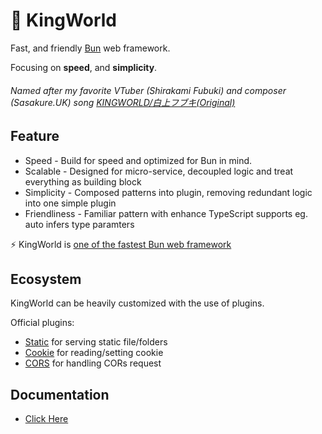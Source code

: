 # 🦊 KingWorld
Fast, and friendly [Bun](https://bun.sh) web framework.

Focusing on **speed**, and **simplicity**.

###### Named after my favorite VTuber (Shirakami Fubuki) and composer (Sasakure.UK) song [KINGWORLD/白上フブキ(Original)](https://youtu.be/yVaQpUUAzik)

## Feature
- Speed - Build for speed and optimized for Bun in mind.
- Scalable - Designed for micro-service, decoupled logic and treat everything as building block
- Simplicity - Composed patterns into plugin, removing redundant logic into one simple plugin
- Friendliness - Familiar pattern with enhance TypeScript supports eg. auto infers type paramters

⚡️ KingWorld is [one of the fastest Bun web framework](https://github.com/SaltyAom/bun-http-framework-benchmark)

## Ecosystem
KingWorld can be heavily customized with the use of plugins.

Official plugins:
- [Static](https://github.com/saltyaom/kingworld-static) for serving static file/folders
- [Cookie](https://github.com/saltyaom/kingworld-cookie) for reading/setting cookie
- [CORS](https://github.com/saltyaom/kingworld-cors) for handling CORs request

## Documentation
- [Click Here](https://saltyAom.github.io/kingworld/)